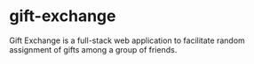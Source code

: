 # gift-exchange
Gift Exchange is a full-stack web application to facilitate random assignment of gifts among a group of friends.
